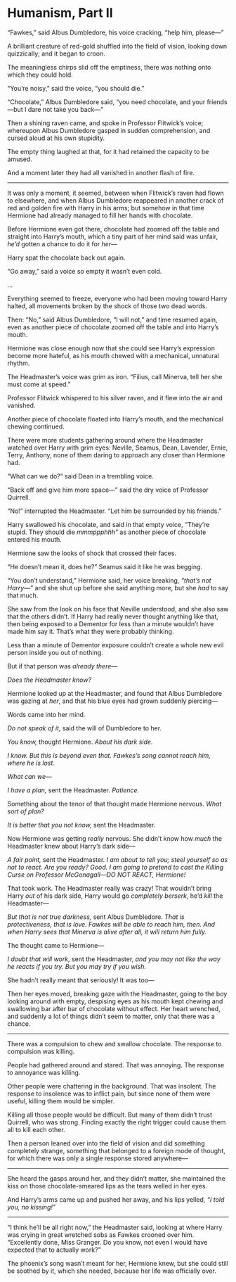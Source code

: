 # Humanism, Part Ⅱ

“Fawkes,” said Albus Dumbledore, his voice cracking, “help him, please—”

A brilliant creature of red-gold shuffled into the field of vision, looking down quizzically; and it began to croon.

The meaningless chirps slid off the emptiness, there was nothing onto which they could hold.

“You’re noisy,” said the voice, “you should die.”

“Chocolate,” Albus Dumbledore said, “you need chocolate, and your friends—but I dare not take you back—”

Then a shining raven came, and spoke in Professor Flitwick’s voice; whereupon Albus Dumbledore gasped in sudden comprehension, and cursed aloud at his own stupidity.

The empty thing laughed at that, for it had retained the capacity to be amused.

And a moment later they had all vanished in another flash of fire.

* * * * *

It was only a moment, it seemed, between when Flitwick’s raven had flown to elsewhere, and when Albus Dumbledore reappeared in another crack of red and golden fire with Harry in his arms; but somehow in that time Hermione had already managed to fill her hands with chocolate.

Before Hermione even got there, chocolate had zoomed off the table and straight into Harry’s mouth, which a tiny part of her mind said was unfair, *he’d* gotten a chance to do it for *her—*

Harry spat the chocolate back out again.

“Go away,” said a voice so empty it wasn’t even cold.

…

Everything seemed to freeze, everyone who had been moving toward Harry halted, all movements broken by the shock of those two dead words.

Then: “No,” said Albus Dumbledore, “I will not,” and time resumed again, even as another piece of chocolate zoomed off the table and into Harry’s mouth.

Hermione was close enough now that she could see Harry’s expression become more hateful, as his mouth chewed with a mechanical, unnatural rhythm.

The Headmaster’s voice was grim as iron. “Filius, call Minerva, tell her she must come at speed.”

Professor Flitwick whispered to his silver raven, and it flew into the air and vanished.

Another piece of chocolate floated into Harry’s mouth, and the mechanical chewing continued.

There were more students gathering around where the Headmaster watched over Harry with grim eyes: Neville, Seamus, Dean, Lavender, Ernie, Terry, Anthony, none of them daring to approach any closer than Hermione had.

“What can we do?” said Dean in a trembling voice.

“Back off and give him more space—” said the dry voice of Professor Quirrell.

“No!” interrupted the Headmaster. “Let him be surrounded by his friends.”

Harry swallowed his chocolate, and said in that empty voice, “They’re stupid. They should die *mmmppphhh”* as another piece of chocolate entered his mouth.

Hermione saw the looks of shock that crossed their faces.

“He doesn’t mean it, does he?” Seamus said it like he was begging.

“You don’t understand,” Hermione said, her voice breaking, *“that’s not Harry—”* and she shut up before she said anything more, but she *had* to say that much.

She saw from the look on his face that Neville understood, and she also saw that the others didn’t. If Harry had really never thought anything like that, then being exposed to a Dementor for less than a minute wouldn’t have made him say it. That’s what they were probably thinking.

Less than a minute of Dementor exposure couldn’t create a whole new evil person inside you out of nothing.

But if that person was *already there*—

*Does the Headmaster know?*

Hermione looked up at the Headmaster, and found that Albus Dumbledore was gazing at *her*, and that his blue eyes had grown suddenly piercing—

Words came into her mind.

*Do not speak of it,* said the will of Dumbledore to her.

*You know,* thought Hermione. *About his dark side.*

*I know. But this is beyond even that. Fawkes’s song cannot reach him, where he is lost.*

*What can we—*

*I have a plan,* sent the Headmaster. *Patience.*

Something about the tenor of that thought made Hermione nervous. *What sort of plan?*

*It is better that you not know,* sent the Headmaster.

Now Hermione was getting *really* nervous. She didn’t know how *much* the Headmaster knew about Harry’s dark side—

*A fair point,* sent the Headmaster. *I am about to tell you; steel yourself so as not to react. Are you ready? Good. I am going to pretend to cast the Killing Curse on Professor McGonagall—DO NOT REACT, Hermione!*

That took work. The Headmaster really was crazy! That wouldn’t bring Harry *out* of his dark side, Harry would go *completely berserk*, he’d *kill* the Headmaster—

*But that is not true darkness,* sent Albus Dumbledore. *That is protectiveness, that is love. Fawkes will be able to reach him, then. And when Harry sees that Minerva is alive after all, it will return him fully.*

The thought came to Hermione—

*I doubt that will work,* sent the Headmaster, *and you may not like the way he reacts if you try. But you may try if you wish.*

She hadn’t really meant that seriously! It was too—

Then her eyes moved, breaking gaze with the Headmaster, going to the boy looking around with empty, despising eyes as his mouth kept chewing and swallowing bar after bar of chocolate without effect. Her heart wrenched, and suddenly a lot of things didn’t seem to matter, only that there was a chance.

* * * * *

There was a compulsion to chew and swallow chocolate. The response to compulsion was killing.

People had gathered around and stared. That was annoying. The response to annoyance was killing.

Other people were chattering in the background. That was insolent. The response to insolence was to inflict pain, but since none of them were useful, killing them would be simpler.

Killing all those people would be difficult. But many of them didn’t trust Quirrell, who was strong. Finding exactly the right trigger could cause them all to kill each other.

Then a person leaned over into the field of vision and did something completely strange, something that belonged to a foreign mode of thought, for which there was only a single response stored anywhere—

* * * * *

She heard the gasps around her, and they didn’t matter, she maintained the kiss on those chocolate-smeared lips as the tears welled in her eyes.

And Harry’s arms came up and pushed her away, and his lips yelled, *“I told you, no kissing!”*

* * * * *

“I think he’ll be all right now,” the Headmaster said, looking at where Harry was crying in great wretched sobs as Fawkes crooned over him. “Excellently done, Miss Granger. Do you know, not even I would have expected that to actually work?”

The phoenix’s song wasn’t meant for her, Hermione knew, but she could still be soothed by it, which she needed, because her life was officially over. 